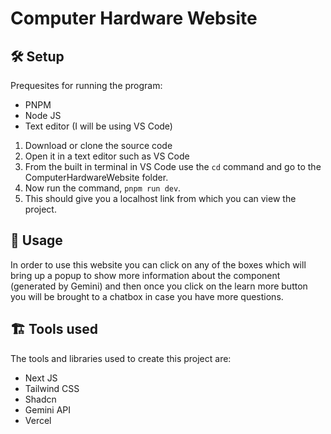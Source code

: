 # Computer Hardware Website
## 🛠️ Setup
Prequesites for running the program:
  - PNPM
  - Node JS
  - Text editor (I will be using VS Code)

1) Download or clone the source code
2) Open it in a text editor such as VS Code
3) From the built in terminal in VS Code use the `cd` command and go to the ComputerHardwareWebsite folder.
4) Now run the command, `pnpm run dev`.
5) This should give you a localhost link from which you can view the project.

## 📝 Usage
In order to use this website you can click on any of the boxes which will bring up a popup to show more information about the component (generated by Gemini) and then once you click on the learn more button you will be brought to a chatbox in case you have more questions.

## 🏗️ Tools used
The tools and libraries used to create this project are:
* Next JS
* Tailwind CSS
* Shadcn
* Gemini API
* Vercel
